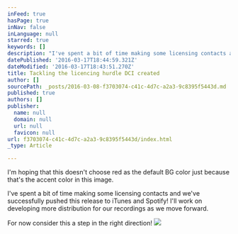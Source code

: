 ```yaml
---
inFeed: true
hasPage: true
inNav: false
inLanguage: null
starred: true
keywords: []
description: "I've spent a bit of time making some licensing contacts and we've successfully pushed this release to iTunes and Spotify! \_I'll work on developing more distribution for our recordings as we move forward."
datePublished: '2016-03-17T18:44:59.321Z'
dateModified: '2016-03-17T18:43:51.270Z'
title: Tackling the licencing hurdle DCI created
author: []
sourcePath: _posts/2016-03-08-f3703074-c41c-4d7c-a2a3-9c8395f5443d.md
published: true
authors: []
publisher:
  name: null
  domain: null
  url: null
  favicon: null
url: f3703074-c41c-4d7c-a2a3-9c8395f5443d/index.html
_type: Article

---
```

I'm hoping that this doesn't choose red as the default BG color just because that's the accent color in this image.

I've spent a bit of time making some licensing contacts and we've successfully pushed this release to iTunes and Spotify!  I'll work on developing more distribution for our recordings as we move forward.

For now consider this a step in the right direction!
![](https://s3-us-west-2.amazonaws.com/the-grid-img/p/36c85bed8556bd59288c1c212aadb90d72a3f22a.png)
